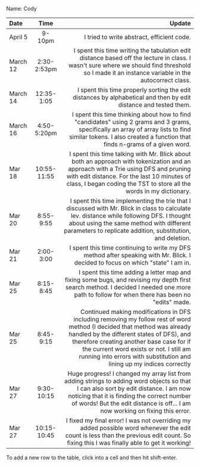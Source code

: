 Name: Cody

| Date     |    Time     |                                                                                                                                                                                                                                                                                                                                 Update |
|:---------|:-----------:|---------------------------------------------------------------------------------------------------------------------------------------------------------------------------------------------------------------------------------------------------------------------------------------------------------------------------------------:|
| April 5  |   9-10pm    |                                                                                                                                                                                                                                                                                             I tried to write abstract, efficient code. |
| March 12 | 2:30-2:53pm |                                                                                                                                        I spent this time writing the tabulation edit distance based off the lecture in class. I wasn't sure where we should find threshold so I made it an instance variable in the autocorrect class. |
| March 14 | 12:35-1:05  |                                                                                                                                                                                                                       I spent this time properly sorting the edit distances by alphabetical and then by edit distance and tested them. |
| March 16 | 4:50-5:20pm |                                                                                                                        I spent this time thinking about how to find "candidates" using 2 grams and 3 grams, specifically an array of array lists to find similar tokens. I also created a function that finds n-grams of a given word. |
| Mar 18   | 10:55-11:55 |                                                                              I spent this time talking with Mr. Blick about both an approach with tokenization and an approach with a Trie using DFS and pruning with edit distance. For the last 10 minutes of class, I began coding the TST to store all the words in my dictionary. |
| Mar 20   |  8:55-9:55  |                                                                                    I spent this time implementing the trie that I discussed with Mr. Blick in class to calculate lev. distance while following DFS. I thought about using the same method with different parameters to replicate addition, substitution, and deletion. |
| Mar 21   |  2:00-3:00  |                                                                                                                                                                                                        I spent this time continuing to write my DFS method after speaking with Mr. Blick. I decided to focus on which "state" I am in. |
| Mar 25   |  8:15-8:45  |                                                                                                                                             I spent this time adding a letter map and fixing some bugs, and revising my depth first search method. I decided I needed one more path to follow for when there has been no "edits" made. |
| Mar 25   |  8:45-9:15  | Continued making modifications in DFS including removing my follow rest of word method (I decided that method was already handled by the different states of DFS), and therefore creating another base case for if the current word exists or not. I still am running into errors with substitution and lining up my indices correctly |
| Mar 27   | 9:30-10:15  |                                                                   Huge progress! I changed my array list from adding strings to adding word objects so that I can also sort by edit distance. I am now noticing that it is finding the correct number of words! But the edit distance is off... I am now working on fixing this error. |
| Mar 27   | 10:15-10:45 |                                                                                                                                                 I fixed my final error! I was not overriding my added possible word whenever the edit count is less than the previous edit count. So fixing this I was finally able to get it working! |


To add a new row to the table, click into a cell and then hit shift-enter.